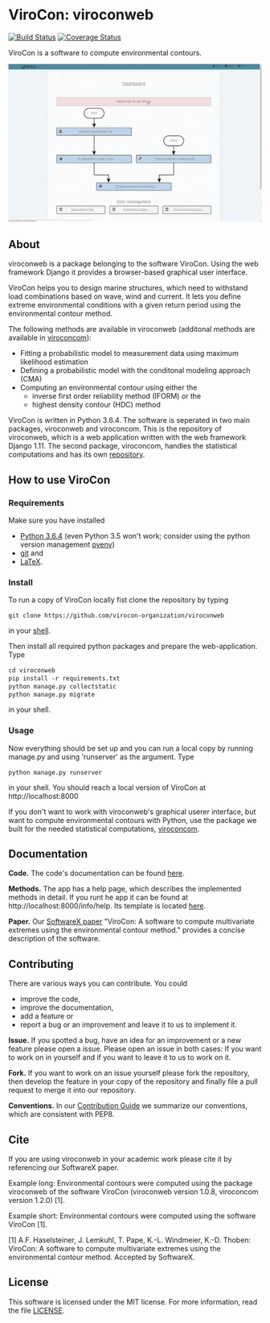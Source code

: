 # ViroCon: viroconweb

[![Build Status](https://travis-ci.org/virocon-organization/viroconweb.svg?branch=master)](https://travis-ci.org/virocon-organization/viroconweb)
[![Coverage Status](https://coveralls.io/repos/github/virocon-organization/viroconweb/badge.svg?branch=master&service=github)](https://coveralls.io/github/virocon-organization/viroconweb?branch=master)

ViroCon is a software to compute environmental contours.

![Usage of viroconweb](static/images/calculating_a_contour_with_viroconweb.gif)

## About

viroconweb is a package belonging to the software ViroCon. Using the web
framework Django it provides a browser-based graphical user interface.

ViroCon helps you to design marine structures, which need to withstand load
combinations based on wave, wind and current. It lets you define extreme
environmental conditions with a given return period using the environmental
contour method.

The following methods are available in viroconweb (additonal methods are
available in [viroconcom](https://github.com/virocon-organization/viroconcom)):
* Fitting a probabilistic model to measurement data using maximum likelihood
estimation
* Defining a probabilistic model with the conditonal modeling approach (CMA)
* Computing an environmental contour using either the
  * inverse first order reliability method (IFORM) or the
  * highest density contour (HDC) method

ViroCon is written in Python 3.6.4. The software is seperated in two main
packages, viroconweb and viroconcom. This is the repository of viroconweb,
which is a web application written with the web framework Django 1.11.
The second package, viroconcom, handles the statistical computations and
 has its own [repository](https://github.com/virocon-organization/viroconcom).

## How to use ViroCon
### Requirements
Make sure you have installed
* [Python 3.6.4](https://www.python.org/downloads/release/python-364)
(even Python 3.5 won't work; consider using the python version management [pyenv](https://github.com/pyenv/pyenv))
* [git](https://git-scm.com) and
* [LaTeX](https://miktex.org/download).

### Install
To run a copy of ViroCon locally fist clone the repository by typing
```
git clone https://github.com/virocon-organization/viroconweb
```
in your [shell](https://en.wikipedia.org/wiki/Command-line_interface#Modern_usage_as_an_operating_system_shell).

Then install all required python packages and prepare the web-application. Type
```
cd viroconweb
pip install -r requirements.txt
python manage.py collectstatic
python manage.py migrate
```
in your shell.

### Usage
Now everything should be set up and you can run a local copy by running
manage.py and using 'runserver' as the argument. Type
```
python manage.py runserver
```
in your shell. You should reach a local version of ViroCon at
http://localhost:8000


If you don't want to work with viroconweb's graphical userer interface, but
want to compute environmental contours with Python, use the package we
built for the needed statistical computations,
[viroconcom](https://github.com/virocon-organization/viroconcom).

## Documentation
**Code.** The code's documentation can be found
[here](https://virocon-organization.github.io/viroconweb/).

**Methods.** The app has a help page, which describes the implemented methods in
detail. If you runt he app it can be found at http://localhost:8000/info/help.
Its template is located
[here](https://github.com/virocon-organization/viroconweb/blob/master/info/templates/info/help.html).

**Paper.** Our [SoftwareX paper](https://github.com/ahaselsteiner/publications/blob/master/2018-10-25_SoftwareX_ViroCon_revised.pdf)
"ViroCon: A software to compute multivariate extremes using the environmental
contour method." provides a concise description of the software.

## Contributing
There are various ways you can contribute. You could
 * improve the code,
 * improve the documentation,
 * add a feature or
 * report a bug or an improvement and leave it to us to implement it.

**Issue.** If you spotted a bug, have an idea for an improvement or a new
 feature please open a issue. Please open an issue in both cases: If you want to
 work on in yourself and if you want to leave it to us to work on it.

**Fork.** If you want to work on an issue yourself please fork the repository,
then develop the feature in your copy of the repository and finally
file a pull request to merge it into our repository.

**Conventions.** In our [Contribution Guide](https://virocon-organization.github.io/viroconweb/contributionguide.html)
we summarize our conventions, which are consistent with PEP8.

## Cite
If you are using viroconweb in your academic work please cite it by referencing
our SoftwareX paper.

Example long: Environmental contours were computed using the package viroconweb
of the software ViroCon (viroconweb version 1.0.8, viroconcom version 1.2.0) [1].

Example short: Environmental contours were computed using the software ViroCon [1].

[1] A.F. Haselsteiner, J. Lemkuhl, T. Pape, K.-L. Windmeier, K.-D. Thoben:
ViroCon: A software to compute multivariate extremes using the environmental
contour method. Accepted by SoftwareX.

## License
This software is licensed under the MIT license. For more information, read the
file [LICENSE](https://github.com/virocon-organization/viroconweb/blob/master/LICENSE).